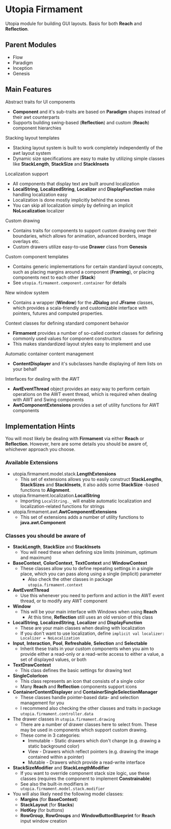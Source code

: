 # Utopia Firmament
Utopia module for building GUI layouts. Basis for both **Reach** and **Reflection**.

## Parent Modules
- Flow
- Paradigm
- Inception
- Genesis

## Main Features
Abstract traits for UI components
- **Component** and it's sub-traits are based on **Paradigm** shapes instead of their awt counterparts
- Supports building swing-based (**Reflection**) and custom (**Reach**) component hierarchies

Stacking layout templates
- Stacking layout system is built to work completely independently of the awt layout system
- Dynamic size specifications are easy to make by utilizing simple classes like **StackLength**,
  **StackSize** and **StackInsets**

Localization support
- All components that display text are built around localization
- **LocalString**, **LocalizedString**, **Localizer** and **DisplayFunction** make handling localization easy
- Localization is done mostly implicitly behind the scenes
- You can skip all localization simply by defining an implicit **NoLocalization** localizer

Custom drawing
- Contains traits for components to support custom drawing over their boundaries, which allows for animation,
  advanced borders, image overlays etc.
- Custom drawers utilize easy-to-use **Drawer** class from **Genesis**

Custom component templates
- Contains generic implementations for certain standard layout concepts, 
  such as placing margins around a component (**Framing**), 
  or placing components next to each other (**Stack**)
- See `utopia.firmament.component.container` for details

New window system
- Contains a wrapper (**Window**) for the **JDialog** and **JFrame** classes, which provides a scala-friendly and 
  customizable interface with pointers, futures and computed properties.

Context classes for defining standard component behavior
- **Firmament** provides a number of so-called context classes for defining commonly used values for 
  component constructors
- This makes standardized layout styles easy to implement and use

Automatic container content management
- **ContentDisplayer** and it's subclasses handle displaying of item lists on your behalf

Interfaces for dealing with the AWT
- **AwtEventThread** object provides an easy way to perform certain operations on the AWT event thread, 
  which is required when dealing with AWT and Swing components
- **AwtComponentExtensions** provides a set of utility functions for AWT components

## Implementation Hints
You will most likely be dealing with **Firmament** via either **Reach** or **Reflection**. 
However, here are some details you should be aware of, whichever approach you choose.

### Available Extensions
- utopia.firmament.model.stack.**LengthExtensions**
  - This set of extensions allows you to easily construct **StackLengths**, **StackSizes** and **StackInsets**, 
    it also adds some **StackSize** -based functions to **Alignment**. 
- utopia.firmament.localization.**LocalString**
  - Importing `LocalString._` will enable automatic localization and localization-related functions for strings
- utopia.firmament.awt.**AwtComponentExtensions**
  - This set of extensions adds a number of utility functions to **java.awt.Component**

### Classes you should be aware of
- **StackLength**, **StackSize** and **StackInsets**
  - You will need these when defining size limits (minimum, optimum and maximum)
- **BaseContext**, **ColorContext**, **TextContext** and **WindowContext**
  - These classes allow you to define 
    repeating settings in a single place, which you can pass along using a single (implicit) parameter
    - Also check the other classes in package `utopia.firmament.context`
- **AwtEventThread**
  - Use this whenever you need to perform and action in the AWT event thread, or to modify any AWT component
- **Window**
  - This will be your main interface with Windows when using **Reach**
    - At this time, **Reflection** still uses an old version of this class
- **LocalString**, **LocalizedString**, **Localizer** and **DisplayFunction**
  - These are your main classes when dealing with localization
  - If you don't want to use localization, define `implicit val localizer: Localizer = NoLocalization`
- **Input**, **Interaction**, **Pool**, **Refreshable**, **Selection** and **Selectable**
  - Inherit these traits in your custom components when you aim to provide either a read-only or a read-write access 
  to either a value, a set of displayed values, or both
- **TextDrawContext**
  - This class defines the basic settings for drawing text
- **SingleColorIcon**
  - This class represents an icon that consists of a single color
  - Many **Reach** and **Reflection** components support icons
- **ContainerContentDisplayer** and **ContainerSingleSelectionManager**
  - These classes handle pointer-based data- and selection management for you
  - I recommend also checking the other classes and traits in package `utopia.firmament.controller.data`
- The drawer classes in `utopia.firmament.drawing`
  - There are a number of drawer classes here to select from. These may be used in components which support 
    custom drawing.
  - These come in 3 categories:
    - Immutable - Static drawers which don't change (e.g. drawing a static background color)
    - View - Drawers which reflect pointers (e.g. drawing the image contained within a pointer)
    - Mutable - Drawers which provide a read-write interface
- **StackSizeModifier** and **StackLengthModifier**
  - If you want to override component stack size logic, use these classes 
    (requires the component to implement **Constrainable**)
  - See also the built-in modifiers in` utopia.firmament.model.stack.modifier`
- You will also likely need the following model classes:
  - **Margins** (for **BaseContext**)
  - **StackLayout** (for **Stacks**)
  - **HotKey** (for buttons)
  - **RowGroup**, **RowGroups** and **WindowButtonBlueprint** for **Reach** input window creation